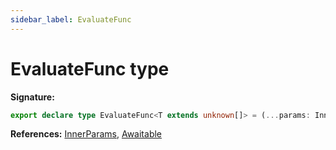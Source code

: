 ```yaml
---
sidebar_label: EvaluateFunc
---
```

# EvaluateFunc type


**Signature:**

```typescript
export declare type EvaluateFunc<T extends unknown[]> = (...params: InnerParams<T>) => Awaitable<unknown>;
```
**References:** [InnerParams](./puppeteer.innerparams.md), [Awaitable](./puppeteer.awaitable.md)

